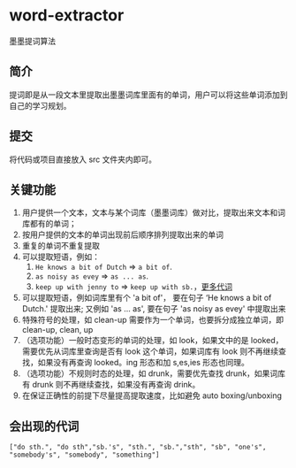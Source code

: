 # word-extractor
墨墨提词算法

## 简介
提词即是从一段文本里提取出墨墨词库里面有的单词，用户可以将这些单词添加到自己的学习规划。

## 提交
将代码或项目直接放入 src 文件夹内即可。

## 关键功能
1. 用户提供一个文本，文本与某个词库（墨墨词库）做对比，提取出来文本和词库都有的单词；
2. 按用户提供的文本的单词出现前后顺序排列提取出来的单词
3. 重复的单词不重复提取
4. 可以提取短语，例如：
    1. `He knows a bit of Dutch` => `a bit of`.
    2. `as noisy as evey` => `as ... as`.
    3. `keep up with jenny to` => `keep up with sb.`，[更多代词](#会出现的代词)
4. 可以提取短语，例如词库里有个 'a bit of'， 要在句子 ‘He knows a bit of Dutch.' 提取出来; 又例如 'as ... as', 要在句子 'as noisy as evey' 中提取出来
5. 特殊符号的处理，如 clean-up 需要作为一个单词，也要拆分成独立单词，即 clean-up, clean, up
6. （选项功能）一般时态变形的单词的处理，如 look，如果文中的是 looked，需要优先从词库里查询是否有 look 这个单词，如果词库有 look 则不再继续查找，如果没有再查询 looked。ing 形态和加 s,es,ies 形态也同理。
7. （选项功能）不规则时态的处理，如 drunk，需要优先查找 drunk，如果词库有 drunk 则不再继续查找，如果没有再查询 drink。
8. 在保证正确性的前提下尽量提高提取速度，比如避免 auto boxing/unboxing

## 会出现的代词
`["do sth.", "do sth","sb.'s", "sth.", "sb.","sth", "sb", "one's", "somebody's", "somebody", "something"]`
